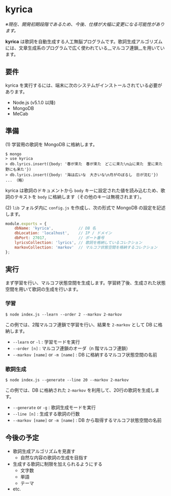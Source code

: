 # kyrica

_※現在、開発初期段階であるため、今後、仕様が大幅に変更になる可能性があります。_

__kyrica__ は歌詞を自動生成する人工無脳プログラムです。歌詞生成アルゴリズムには、文章生成系のプログラムで広く使われている__マルコフ連鎖__を用いています。


## 要件

kyrica を実行するには、端末に次のシステムがインストールされている必要があります。

- Node.js (v5.1.0 以降)
- MongoDB
- MeCab


## 準備

(1) 学習用の歌詞を MongoDB に格納します。

```
$ mongo
> use kyrica
> db.lyrics.insert({body: '春が来た　春が来た　どこに来た\n山に来た　里に来た　野にも来た'})
> db.lyrics.insert({body: '海は広いな　大きいな\n月がのぼるし　日が沈む'})
... （略）
```

kyrica は歌詞のドキュメントから `body` キーに設定された値を読み込むため、歌詞のテキストを `body` に格納します（その他のキーは無視されます）。


(2) `lib` フォルダ内に `config.js` を作成し、次の形式で MongoDB の設定を記述します。

```js
module.exports = {
    dbName: 'kyrica',           // DB 名
    dbLocation: 'localhost',    // IP / ドメイン
    dbPort: 27017,              // ポート番号
    lyricsCollection: 'lyrics', // 歌詞を格納しているコレクション
    markovCollection: 'markov'  // マルコフ状態空間を格納するコレクション
};
```


## 実行

まず学習を行い、マルコフ状態空間を生成します。学習終了後、生成された状態空間を用いて歌詞の生成を行います。

### 学習

```
$ node index.js --learn --order 2 --markov 2-markov
```

この例では、2階マルコフ連鎖で学習を行い、結果を `2-markov` として DB に格納します。

- `--learn` or `-l` : 学習モードを実行
- `--order [n]` : マルコフ連鎖のオーダ（n 階マルコフ連鎖）
- `--markov [name]` or `-m [name]` : DB に格納するマルコフ状態空間の名前

### 歌詞生成

```
$ node index.js --generate --line 20 --markov 2-markov
```

この例では、DB に格納された `2-markov` を利用して、20行の歌詞を生成します。

- `--generate` or `-g` : 歌詞生成モードを実行
- `--line [n]` : 生成する歌詞の行数
- `--markov [name]` or `-m [name]` : DB から取得するマルコフ状態空間の名前


## 今後の予定

- 歌詞生成アルゴリズムを見直す
  - 自然な内容の歌詞の生成を目指す
- 生成する歌詞に制限を加えられるようにする
  - 文字数
  - 単語
  - テーマ
- etc.
